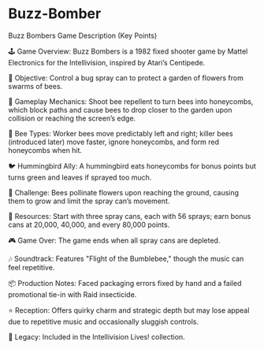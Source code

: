 # Buzz-Bomber
Buzz Bombers Game Description (Key Points)





🕹️ Game Overview: Buzz Bombers is a 1982 fixed shooter game by Mattel Electronics for the Intellivision, inspired by Atari’s Centipede.



🌸 Objective: Control a bug spray can to protect a garden of flowers from swarms of bees.



🐝 Gameplay Mechanics: Shoot bee repellent to turn bees into honeycombs, which block paths and cause bees to drop closer to the garden upon collision or reaching the screen’s edge.



🐝 Bee Types: Worker bees move predictably left and right; killer bees (introduced later) move faster, ignore honeycombs, and form red honeycombs when hit.



🐦 Hummingbird Ally: A hummingbird eats honeycombs for bonus points but turns green and leaves if sprayed too much.



🌷 Challenge: Bees pollinate flowers upon reaching the ground, causing them to grow and limit the spray can’s movement.



💨 Resources: Start with three spray cans, each with 56 sprays; earn bonus cans at 20,000, 40,000, and every 80,000 points.



🎮 Game Over: The game ends when all spray cans are depleted.



🎶 Soundtrack: Features "Flight of the Bumblebee," though the music can feel repetitive.



📦 Production Notes: Faced packaging errors fixed by hand and a failed promotional tie-in with Raid insecticide.



⭐ Reception: Offers quirky charm and strategic depth but may lose appeal due to repetitive music and occasionally sluggish controls.



📀 Legacy: Included in the Intellivision Lives! collection.
